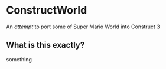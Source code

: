 # ConstructWorld
An _attempt_ to port some of Super Mario World into Construct 3

## What is this exactly?

something